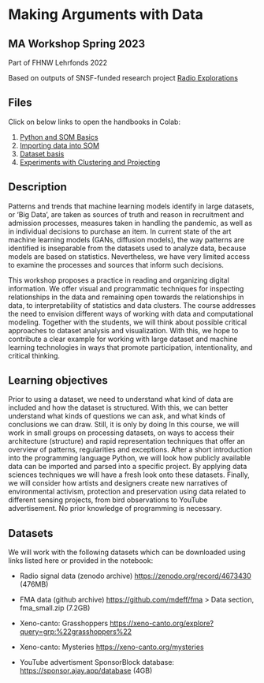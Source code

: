 # Making Arguments with Data  
## MA Workshop Spring 2023
Part of FHNW Lehrfonds 2022 

Based on outputs of SNSF-funded research project [Radio Explorations](http://radioexplorations.ch)

## Files

Click on below links to open the handbooks in Colab:

1. [Python and SOM Basics](https://colab.research.google.com/github/jazoza/mad/blob/main/01_MAD_intro_python_SOM.ipynb) 
2. [Importing data into SOM](https://colab.research.google.com/github/jazoza/mad/blob/main/03_MAD_SOM_import.ipynb)
3. [Dataset basis](https://colab.research.google.com/github/jazoza/mad/blob/main/02_MAD_intro_datasets.ipynb)
4. [Experiments with Clustering and Projecting](https://colab.research.google.com/github/jazoza/mad/blob/main/04_MAD_SOM_experiments.ipynb)

## Description

Patterns and trends that machine learning models identify in large datasets, or ‘Big Data’, are taken as sources of truth and reason in recruitment and admission processes, measures taken in handling the pandemic, as well as in individual decisions to purchase an item. In current state of the art machine learning models (GANs, diffusion models), the way patterns are identified is inseparable from the datasets used to analyze data, because models are based on statistics. Nevertheless, we have very limited access to examine the processes and sources that inform such decisions.  

This workshop proposes a practice in reading and organizing digital information. We offer visual and programmatic techniques for inspecting relationships in the data and remaining open towards the relationships in data, to interpretability of statistics and data clusters. The course addresses the need to envision different ways of working with data and computational modeling. Together with the students, we will think about possible critical approaches to dataset analysis and visualization. With this, we hope to contribute a clear example for working with large dataset and machine learning technologies in ways that promote participation, intentionality, and critical thinking. 

## Learning objectives

Prior to using a dataset, we need to understand what kind of data are included and how the dataset is structured. With this, we can better understand what kinds of questions we can ask, and what kinds of conclusions we can draw. Still, it is only by doing In this course, we will work in small groups on processing datasets, on ways to access their architecture (structure) and rapid representation techniques that offer an overview of patterns, regularities and exceptions. After a short introduction into the programming language Python, we will look how publicly available data can be imported and parsed into a specific project. By applying data sciences techniques we will have a fresh look onto these datasets. Finally, we will consider how artists and designers create new narratives of environmental activism, protection and preservation using data related to different sensing projects, from bird observations to YouTube advertisement. No prior knowledge of programming is necessary. 

## Datasets

We will work with the following datasets which can be downloaded using links listed here or provided in the notebook:

- Radio signal data (zenodo archive) https://zenodo.org/record/4673430 (476MB)  

- FMA data (github archive) https://github.com/mdeff/fma > Data section, fma_small.zip (7.2GB) 

- Xeno-canto: Grasshoppers https://xeno-canto.org/explore?query=grp:%22grasshoppers%22  

- Xeno-canto: Mysteries https://xeno-canto.org/mysteries  
  
- YouTube advertisment SponsorBlock database: https://sponsor.ajay.app/database (4GB) 
 
